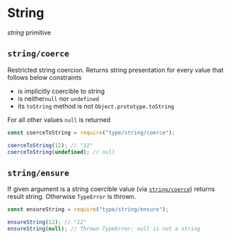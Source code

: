 # String

_string_ primitive


































<extoc></extoc>

## `string/coerce`

Restricted string coercion. Returns string presentation for every value that follows below constraints

- is implicitly coercible to string
- is neither`null` nor `undefined`
- its `toString` method is not `Object.prototype.toString`

For all other values `null` is returned

```javascript
const coerceToString = require("type/string/coerce");

coerceToString(12); // "12"
coerceToString(undefined); // null
```

## `string/ensure`

If given argument is a string coercible value (via [`string/coerce`](#stringcoerce)) returns result string.
Otherwise `TypeError` is thrown.

```javascript
const ensureString = require("type/string/ensure");

ensureString(12); // "12"
ensureString(null); // Thrown TypeError: null is not a string
```
